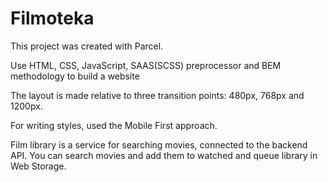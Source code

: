 # Filmoteka

This project was created with Parcel.

Use HTML, CSS, JavaScript, SAAS(SCSS) preprocessor and BEM methodology to build
a website

The layout is made relative to three transition points: 480px, 768px and 1200px.

For writing styles, used the Mobile First approach.

Film library is a service for searching movies, connected to the backend API. You can
search movies and add them to watched and queue library in Web Storage.
